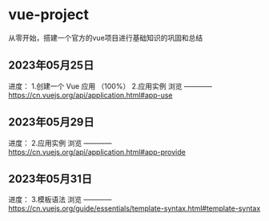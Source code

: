 # vue-project
从零开始，搭建一个官方的vue项目进行基础知识的巩固和总结
## 2023年05月25日
进度：   1.创建一个 Vue 应用 （100%） 
        2.应用实例 浏览 ———— https://cn.vuejs.org/api/application.html#app-use
## 2023年05月29日
进度：   2.应用实例 浏览 ———— https://cn.vuejs.org/api/application.html#app-provide

## 2023年05月31日
进度：   3.模板语法 浏览 ———— https://cn.vuejs.org/guide/essentials/template-syntax.html#template-syntax